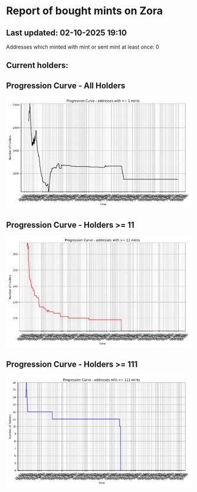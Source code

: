 # Report of bought mints on Zora
## Last updated: 02-10-2025 19:10
Addresses which minted with mint or sent mint at least once: 0

## Current holders:

## Progression Curve - All Holders
![addresses with >= 1 mint](progression_curve_all.png)
## Progression Curve - Holders >= 11
![addresses with >= 11 mints](progression_curve_gt_11.png)
## Progression Curve - Holders >= 111
![addresses with >= 111 mints](progression_curve_gt_111.png)
